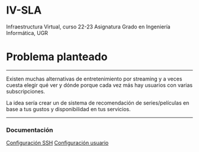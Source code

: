 # IV-SLA
Infraestructura Virtual, curso 22-23 Asignatura Grado en Ingeniería Informática, UGR

# Problema planteado
----

Existen muchas alternativas de entretenimiento por streaming y a veces cuesta elegir qué ver y dónde porque cada vez más hay usuarios con varias subscripciones.

La idea sería crear un de sistema de recomendación de series/películas en base a tus gustos y disponibilidad en tus servicios.

---
### Documentación

[Configuración SSH](https://github.com/albegadel/IV-SLA/images/ssh.png)
[Configuración usuario](https://github.com/albegadel/IV-SLA/images/config-usuario-github.png)